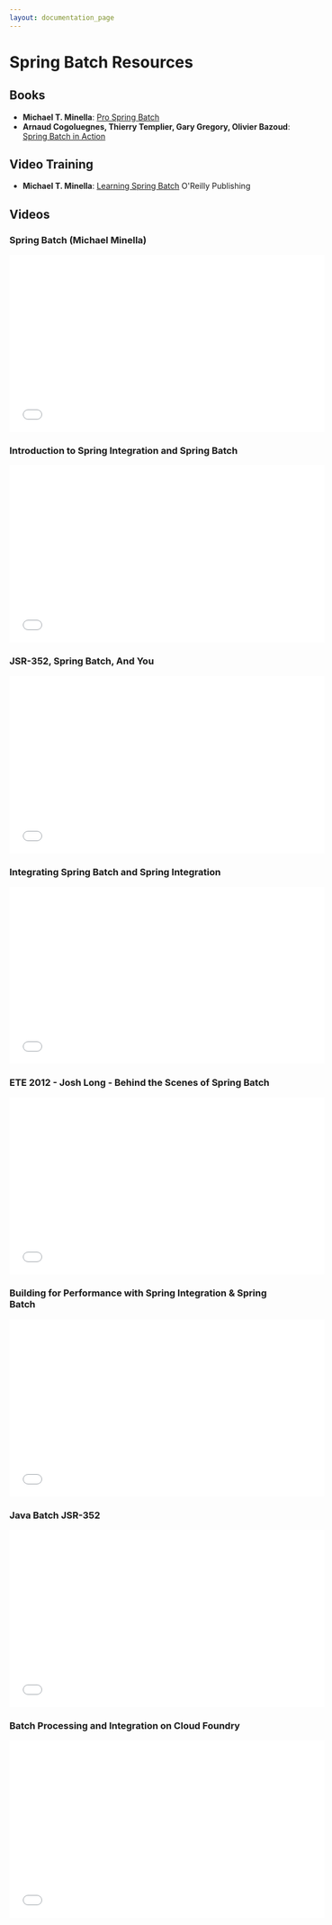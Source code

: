 ```yaml
---
layout: documentation_page
---
```

# Spring Batch Resources

<span id="books"></span>
## Books

* **Michael T. Minella**: [Pro Spring Batch](http://www.amazon.com/dp/1430234520)
* **Arnaud Cogoluegnes, Thierry Templier, Gary Gregory, Olivier Bazoud**: [Spring Batch in Action](http://www.amazon.com/dp/1935182951)

<span id="video_training"></span>

## Video Training

* **Michael T. Minella**: [Learning Spring Batch](http://shop.oreilly.com/product/0636920044673.do) O'Reilly Publishing

<span id="videos"></span>

## Videos

### Spring Batch (Michael Minella)

<iframe width="560" height="315" src="//www.youtube.com/embed/CYTj5YT7CZU" frameborder="0" allowfullscreen></iframe>

### Introduction to Spring Integration and Spring Batch

<iframe width="560" height="315" src="//www.youtube.com/embed/LLOxLQ_ztcg" frameborder="0" allowfullscreen></iframe>

### JSR-352, Spring Batch, And You

<iframe width="560" height="315" src="//www.youtube.com/embed/yKs4yPs-5yU?list=PLgGXSWYM2FpPWhlsFCsrTt_C90U3OL-vy" frameborder="0" allowfullscreen></iframe>

### Integrating Spring Batch and Spring Integration

<iframe src="//player.vimeo.com/video/73164179?title=0&amp;byline=0&amp;portrait=0" width="560" height="315" frameborder="0" webkitallowfullscreen mozallowfullscreen allowfullscreen></iframe>

### ETE 2012 - Josh Long - Behind the Scenes of Spring Batch

<iframe width="560" height="315" src="//www.youtube.com/embed/O3kY-Bt8h48" frameborder="0" allowfullscreen></iframe>

### Building for Performance with Spring Integration & Spring Batch

<iframe width="560" height="315" src="//www.youtube.com/embed/xFGo-eai7ag" frameborder="0" allowfullscreen></iframe>

### Java Batch JSR-352

<iframe width="560" height="315" src="//www.youtube.com/embed/qmLr8vI4ofs" frameborder="0" allowfullscreen></iframe>

### Batch Processing and Integration on Cloud Foundry

<iframe width="560" height="315" src="//www.youtube.com/embed/3QBrf3B6aA8" frameborder="0" allowfullscreen></iframe>


